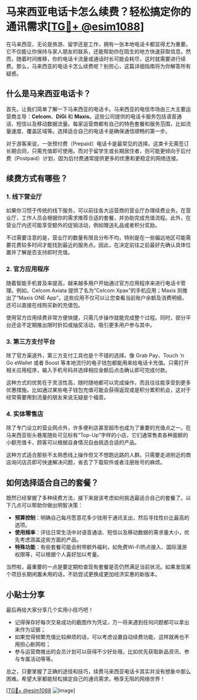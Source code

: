 # 马来西亚电话卡怎么续费？轻松搞定你的通讯需求[[TG💪+ @esim1088](https://t.me/s/esim1088)]

在马来西亚，无论是旅游、留学还是工作，拥有一张本地电话卡都显得尤为重要。它不仅能让你保持与家人朋友的联系，还能帮助你在陌生的地方快速获取信息。然而，随着时间推移，你的电话卡流量或通话时长可能会耗尽，这时就需要进行续费。那么，马来西亚的电话卡怎么续费呢？别担心，这篇详细指南将为你解答所有疑惑。

## 什么是马来西亚电话卡？

首先，让我们简单了解一下马来西亚的电话卡。马来西亚的电信市场由三大主要运营商主导：**Celcom**、**DiGi** 和 **Maxis**。这些公司提供的电话卡服务包括语音通话、短信以及移动数据流量。每家运营商都有自己的特色套餐和服务范围，比如流量速度、覆盖区域等。选择适合自己的电话卡是确保通信顺畅的第一步。

对于游客来说，一张预付费（Prepaid）电话卡是最常见的选择。这类卡无需签订长期合同，只需充值即可使用。而对于留学生或长期居住者，则可能更倾向于后付费（Postpaid）计划，因为后付费通常提供更多的优惠和更稳定的网络连接。

## 续费方式有哪些？

### 1. 线下营业厅

如果你习惯于传统的线下服务，可以前往各大运营商的营业厅办理续费业务。在营业厅，工作人员会根据你的需求推荐合适的套餐，并协助完成充值流程。此外，在营业厅内还可能享受额外的促销活动，例如赠送礼品或者积分奖励。

不过需要注意的是，营业厅的数量有限且分布不均，特别是在一些偏远地区可能需要花费较多时间才能找到最近的服务点。因此，在决定前往之前最好先确认具体位置并了解是否支持即时充值。

### 2. 官方应用程序

随着智能手机普及率提高，越来越多用户开始通过官方应用程序来进行电话卡管理。例如，Celcom Axiata 提供了名为“Celcom Xpax”的手机应用；Maxis 则推出了“Maxis ONE App”。这些应用不仅可以让您查看当前账户余额及消费明细，还可以直接在线购买新的充值包。

使用官方应用续费非常方便快捷，只需几步操作就能完成整个过程。同时，部分平台还会不定期推出限时折扣或抽奖活动，吸引更多用户参与其中。

### 3. 第三方支付平台

除了官方渠道外，第三方支付工具也是个不错的选择。像 Grab Pay、Touch ‘n Go eWallet 或者 Boost 等本地流行的电子钱包都能用来给电话卡充值。只需打开相关应用程序，输入手机号码并选择相应金额后点击确认即可完成付款。

这种方式的优势在于灵活性高，随时随地都可以完成操作，而且往往能享受到更多优惠措施。比如通过某些电子钱包充值可能会获得返现或是积分累积机会，这对于经常需要用到流量的朋友来说无疑是个福音。

### 4. 实体零售店

除了专门设立的营业网点外，许多便利店甚至超市也成为了重要的充值点之一。在马来西亚街头巷尾随处可见标有“Top-Up”字样的小店，它们通常售卖各种面额的小额充值卡，顾客可以根据自身情况自由挑选合适的产品。

这种方式适合那些不太熟悉线上操作但又不想跑远路的人群。只需要走进附近的商店询问店员即可快速解决问题，省去了下载软件或者注册账号的麻烦。

## 如何选择适合自己的套餐？

既然已经掌握了多种续费方法，接下来就该考虑如何挑选最适合自己的套餐了。以下几点可以帮助你做出明智决策：

- **预算控制**：明确自己每月愿意花多少钱用于通讯支出，然后寻找性价比最高的选项。
- **使用频率**：评估日常生活中对语音通话、短信以及移动数据的需求量大小，优先考虑涵盖这些方面的产品。
- **特殊功能**：有些套餐可能会附带额外福利，如免费Wi-Fi热点接入、国际漫游权限等，可以根据个人喜好加以考量。

当然啦，最重要的一点是要定期检查现有套餐是否仍然满足当前状况。如果发现某个项目长期闲置未用的话，不妨尝试更换成更加经济实惠的新版本。

## 小贴士分享

最后再给大家分享几个实用小技巧吧！

- 记得保存好每次交易成功的截图作为凭证，万一将来遇到任何问题都可以拿出来作为证据；
- 如果觉得频繁充值比较麻烦的话，可以考虑设置自动续费功能，这样就再也不用担心断网啦；
- 参与运营商推出的会员计划可以获得不少好处哦，比如优先获取新品资讯、参与专属活动等等。

总之，只要掌握了正确的途径和技巧，续费马来西亚电话卡其实并没有想象中那么困难。希望大家都能轻松搞定自己的通讯需求，畅享无阻的网络世界！

[[TG💪+ @esim1088](https://t.me/s/esim1088) ![Image](https://i.postimg.cc/4NQfJmqS/Snipaste-2025-05-13-00-14-12.png)]